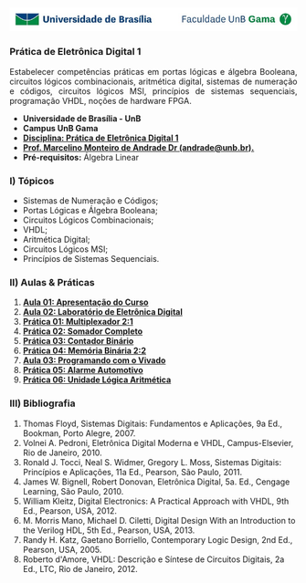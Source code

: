 <img src="fga.jpg" >



### Prática de Eletrônica Digital 1
<p align="justify">
Estabelecer competências práticas em portas lógicas e álgebra Booleana, circuitos lógicos combinacionais, aritmética digital, sistemas de numeração e códigos, circuitos lógicos MSI, princípios de sistemas sequenciais, programação VHDL, noções de hardware FPGA.

<ul>
    <li> <b>Universidade de Brasília - UnB</b> </li>
    <li> <b>Campus UnB Gama</b> </li>
    <li> <a href="https://github.com/marcelinoandrade/Pratica-de-Eletronica-Digital-1/blob/main/Plano%20de%20Aula.pdf" ><b>Disciplina: Prática de Eletrônica Digital 1</b></a></li>
    <li> <a href="https://www.linkedin.com/in/marcelino-andrade-b164b369/" ><b>Prof. Marcelino Monteiro de Andrade Dr (andrade@unb.br).</b></a></li>
    <li> <b>Pré-requisitos:</b> Álgebra Linear  </li>

</ul>

### I) Tópicos

<ul>
    <li> Sistemas de Numeração e Códigos; </li>
    <li> Portas Lógicas e Álgebra Booleana; </li>
    <li> Circuitos Lógicos Combinacionais; </li>
    <li> VHDL; </li>
    <li> Aritmética Digital; </li>
    <li> Circuitos Lógicos MSI; </li>
    <li> Princípios de Sistemas Sequenciais. </li>
</ul>

### II) Aulas & Práticas

<ol type="1">
      <li> <a href="https://github.com/marcelinoandrade/Pratica-de-Eletronica-Digital-1/blob/main/Aulas/Aula%2001%20-%20Apresenta%C3%A7%C3%A3o%20do%20Curso.pdf"> <b> Aula 01: Apresentação do Curso</b> </a></li>
      <li> <a href="https://github.com/marcelinoandrade/Pratica-de-Eletronica-Digital-1/blob/main/Aulas/Aula%2002%20-%20Laborat%C3%B3rio%20de%20Eletr%C3%B4nica%20Digital.pdf"> <b> Aula 02: Laboratório de Eletrônica Digital</b> </a></li>
      <li> <a href="https://github.com/marcelinoandrade/Pratica-de-Eletronica-Digital-1/blob/main/Aulas/Aula%2003%20-%20Exp%2001%20%20Multiplexador.pdf"> <b> Prática 01: Multiplexador 2:1</b> </a></li>
      <li> <a href="https://github.com/marcelinoandrade/Pratica-de-Eletronica-Digital-1/blob/main/Aulas/Aula%2004%20-%20Exp%2002%20%20Somador.pdf"> <b> Prática 02: Somador Completo</b> </a></li>
      <li> <a href="https://github.com/marcelinoandrade/Pratica-de-Eletronica-Digital-1/blob/main/Aulas/Aula%2005%20-%20Exp%2003%20Contador.pdf"> <b> Prática 03: Contador Binário</b> </a></li>
      <li> <a href="https://github.com/marcelinoandrade/Pratica-de-Eletronica-Digital-1/blob/main/Aulas/Aula%2006%20-%20Exp%2004%20Mem%C3%B3ria.pdf"> <b> Prática 04: Memória Binária 2:2</b> </a></li>
      <li> <a href=https://github.com/marcelinoandrade/Pratica-de-Eletronica-Digital-1/blob/main/Aulas/Aula_07_Vivado.pdf> <b> Aula 03: Programando com o Vivado</b> </a></li>
    <li> <a href=https://github.com/marcelinoandrade/Pratica-de-Eletronica-Digital-1/blob/main/Aulas/Aula%2008%20-%20Exp%2005%20Alarme.pdf> <b> Prática 05: Alarme Automotivo</b> </a></li>
 <li> <a href=https://github.com/marcelinoandrade/Pratica-de-Eletronica-Digital-1/blob/main/Aulas/Aula%2009%20-%20Exp%2006%20ULA.pdf><b> Prática 06: Unidade Lógica Aritmética</b> </a></li>

</ol>





### III) Bibliografia

<ol type="1">
<li>Thomas Floyd, Sistemas Digitais: Fundamentos e Aplicações, 9a Ed., Bookman, Porto Alegre, 2007.	</li>
<li>Volnei A. Pedroni, Eletrônica Digital Moderna e VHDL, Campus-Elsevier, Rio de Janeiro, 2010.</li>
<li>Ronald J. Tocci, Neal S. Widmer, Gregory L. Moss, Sistemas Digitais: Princípios e Aplicações, 11a Ed., Pearson, São Paulo, 2011.</li>	
<li>James W. Bignell, Robert Donovan, Eletrônica Digital, 5a. Ed., Cengage Learning, São Paulo, 2010.</li>	
<li>William Kleitz, Digital Electronics: A Practical Approach with VHDL, 9th Ed., Pearson, USA, 2012.</li>	
<li>M. Morris Mano, Michael D. Ciletti, Digital Design With an Introduction to the Verilog HDL, 5th Ed., Pearson, USA, 2013.</li>	
<li>Randy H. Katz, Gaetano Borriello, Contemporary Logic Design, 2nd Ed., Pearson, USA, 2005.</li>	
<li>Roberto d'Amore, VHDL: Descrição e Síntese de Circuitos Digitais, 2a Ed., LTC, Rio de Janeiro, 2012.</li>
</ol>
